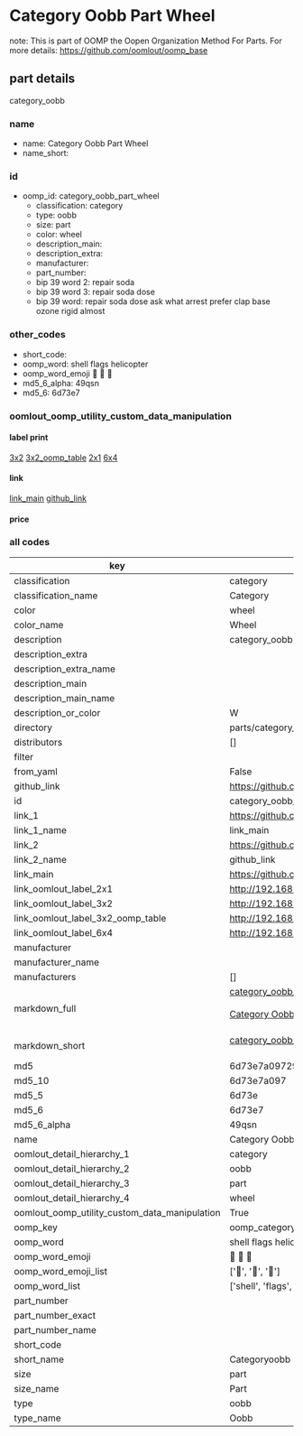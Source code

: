 # Category Oobb Part Wheel  

note: This is part of OOMP the Oopen Organization Method For Parts. For more details: https://github.com/oomlout/oomp_base

##  part details



category_oobb

### name
* name: Category Oobb Part Wheel
* name_short: 
### id
* oomp_id: category_oobb_part_wheel
  * classification: category
  * type: oobb
  * size: part
  * color: wheel
  * description_main: 
  * description_extra: 
  * manufacturer: 
  * part_number: 
  * bip 39 word 2: repair soda
  * bip 39 word 3: repair soda dose
  * bip 39 word: repair soda dose ask what arrest prefer clap base ozone rigid almost

### other_codes
* short_code: 
* oomp_word: shell flags helicopter
* oomp_word_emoji :shell: :flags: :helicopter:
* md5_6_alpha: 49qsn
* md5_6: 6d73e7






### oomlout_oomp_utility_custom_data_manipulation
#### label print
[3x2](http://192.168.1.245:1112/?label=oomp%2049qsn)
[3x2_oomp_table](http://192.168.1.107:1112/?label=oomp%2049qsn)
[2x1](http://192.168.1.242:1112/?label=oomp%2049qsn)
[6x4](http://192.168.1.55:1112/?label=oomp%2049qsn)    

#### link

[link_main](https://github.com/oomlout/oomlout_oomp_current_version_messy/tree/main/parts/category_oobb_part_wheel) [github_link](https://github.com/oomlout/oomlout_oomp_part_src/tree/main/parts/category_oobb_part_wheel)                             

#### price







### all codes 
| key | value |  
| --- | --- |  
| classification | category |  
| classification_name | Category |  
| color | wheel |  
| color_name | Wheel |  
| description | category_oobb |  
| description_extra |  |  
| description_extra_name |  |  
| description_main |  |  
| description_main_name |  |  
| description_or_color | W  |  
| directory | parts/category_oobb_part_wheel |  
| distributors | [] |  
| filter |  |  
| from_yaml | False |  
| github_link | https://github.com/oomlout/oomlout_oomp_part_src/tree/main/parts/category_oobb_part_wheel |  
| id | category_oobb_part_wheel |  
| link_1 | https://github.com/oomlout/oomlout_oomp_current_version_messy/tree/main/parts/category_oobb_part_wheel |  
| link_1_name | link_main |  
| link_2 | https://github.com/oomlout/oomlout_oomp_part_src/tree/main/parts/category_oobb_part_wheel |  
| link_2_name | github_link |  
| link_main | https://github.com/oomlout/oomlout_oomp_current_version_messy/tree/main/parts/category_oobb_part_wheel |  
| link_oomlout_label_2x1 | http://192.168.1.242:1112/?label=oomp%2049qsn |  
| link_oomlout_label_3x2 | http://192.168.1.245:1112/?label=oomp%2049qsn |  
| link_oomlout_label_3x2_oomp_table | http://192.168.1.107:1112/?label=oomp%2049qsn |  
| link_oomlout_label_6x4 | http://192.168.1.55:1112/?label=oomp%2049qsn |  
| manufacturer |  |  
| manufacturer_name |  |  
| manufacturers | [] |  
| markdown_full | [category_oobb_part_wheel](https://github.com/oomlout/oomlout_oomp_current_version_messy/tree/main/parts/category_oobb_part_wheel)<br>[](https://github.com/oomlout/oomlout_oomp_current_version_messy/tree/main/parts/category_oobb_part_wheel)<br>[Category Oobb Part Wheel](https://github.com/oomlout/oomlout_oomp_current_version_messy/tree/main/parts/category_oobb_part_wheel)<br><br> |  
| markdown_short | [category_oobb_part_wheel](https://github.com/oomlout/oomlout_oomp_current_version_messy/tree/main/parts/category_oobb_part_wheel)<br><br> |  
| md5 | 6d73e7a09729d53831fce0d483338db4 |  
| md5_10 | 6d73e7a097 |  
| md5_5 | 6d73e |  
| md5_6 | 6d73e7 |  
| md5_6_alpha | 49qsn |  
| name | Category Oobb Part Wheel |  
| oomlout_detail_hierarchy_1 | category |  
| oomlout_detail_hierarchy_2 | oobb |  
| oomlout_detail_hierarchy_3 | part |  
| oomlout_detail_hierarchy_4 | wheel |  
| oomlout_oomp_utility_custom_data_manipulation | True |  
| oomp_key | oomp_category_oobb_part_wheel |  
| oomp_word | shell flags helicopter |  
| oomp_word_emoji | :shell: :flags: :helicopter: |  
| oomp_word_emoji_list | [':shell:', ':flags:', ':helicopter:'] |  
| oomp_word_list | ['shell', 'flags', 'helicopter'] |  
| part_number |  |  
| part_number_exact |  |  
| part_number_name |  |  
| short_code |  |  
| short_name | Categoryoobb |  
| size | part |  
| size_name | Part |  
| type | oobb |  
| type_name | Oobb |  
